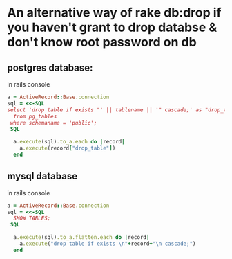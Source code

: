 # An alternative way of rake db:drop if you haven't grant to drop databse & don't know root password on db

## postgres database:

in rails console

```ruby
a = ActiveRecord::Base.connection
sql = <<-SQL
select 'drop table if exists "' || tablename || '" cascade;' as "drop_table"
  from pg_tables
 where schemaname = 'public';
 SQL

  a.execute(sql).to_a.each do |record|
    a.execute(record["drop_table"])
  end
```

## mysql database

in rails console

```ruby
a = ActiveRecord::Base.connection
sql = <<-SQL
  SHOW TABLES;
 SQL

  a.execute(sql).to_a.flatten.each do |record|
    a.execute("drop table if exists \n"+record+"\n cascade;")
  end
```
